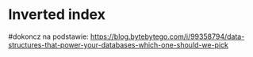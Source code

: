 # Inverted index

#dokoncz na podstawie:
https://blog.bytebytego.com/i/99358794/data-structures-that-power-your-databases-which-one-should-we-pick